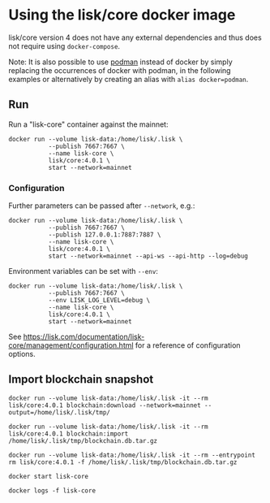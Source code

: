# Using the lisk/core docker image

lisk/core version 4 does not have any external dependencies and thus does not require using `docker-compose`.

Note: It is also possible to use [podman](https://github.com/containers/podman/) instead of docker by simply replacing the occurrences of docker with podman, in the following examples or alternatively by creating an alias with `alias docker=podman`.

## Run

Run a "lisk-core" container against the mainnet:

```
docker run --volume lisk-data:/home/lisk/.lisk \
           --publish 7667:7667 \
           --name lisk-core \
           lisk/core:4.0.1 \
           start --network=mainnet
```

### Configuration

Further parameters can be passed after `--network`, e.g.:

```
docker run --volume lisk-data:/home/lisk/.lisk \
           --publish 7667:7667 \
           --publish 127.0.0.1:7887:7887 \
           --name lisk-core \
           lisk/core:4.0.1 \
           start --network=mainnet --api-ws --api-http --log=debug
```

Environment variables can be set with `--env`:

```
docker run --volume lisk-data:/home/lisk/.lisk \
           --publish 7667:7667 \
           --env LISK_LOG_LEVEL=debug \
           --name lisk-core \
           lisk/core:4.0.1 \
           start --network=mainnet
```

See https://lisk.com/documentation/lisk-core/management/configuration.html for a reference of configuration options.

## Import blockchain snapshot

```
docker run --volume lisk-data:/home/lisk/.lisk -it --rm lisk/core:4.0.1 blockchain:download --network=mainnet --output=/home/lisk/.lisk/tmp/

docker run --volume lisk-data:/home/lisk/.lisk -it --rm lisk/core:4.0.1 blockchain:import /home/lisk/.lisk/tmp/blockchain.db.tar.gz

docker run --volume lisk-data:/home/lisk/.lisk -it --rm --entrypoint rm lisk/core:4.0.1 -f /home/lisk/.lisk/tmp/blockchain.db.tar.gz

docker start lisk-core

docker logs -f lisk-core
```
